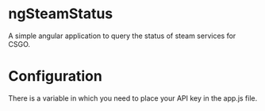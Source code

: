 # ngSteamStatus
A simple angular application to query the status of steam services for CSGO.

# Configuration

There is a variable in which you need to place your API key in the app.js file.
